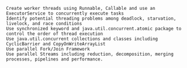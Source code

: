 
    Create worker threads using Runnable, Callable and use an ExecutorService to concurrently execute tasks
    Identify potential threading problems among deadlock, starvation, livelock, and race conditions
    Use synchronized keyword and java.util.concurrent.atomic package to control the order of thread execution
    Use java.util.concurrent collections and classes including CyclicBarrier and CopyOnWriteArrayList
    Use parallel Fork/Join Framework
    Use parallel Streams including reduction, decomposition, merging processes, pipelines and performance.
